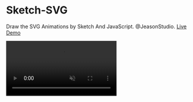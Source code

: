 # Sketch-SVG
Draw the SVG Animations by Sketch And JavaScript. @JeasonStudio. [Live Demo](https://jeasonstudio.github.io/Sketch-SVG/)

<video src="mojoy.mov" autoplay="autoplay" loop="loop" muted="muted">
您的浏览器不支持 video 标签。
</video>